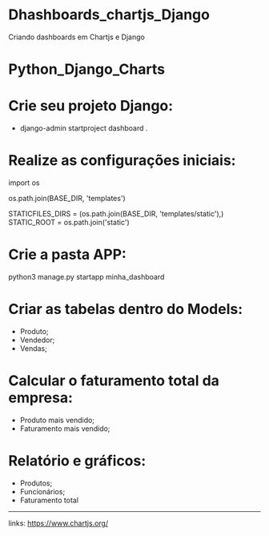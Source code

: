 # Dhashboards_chartjs_Django
Criando dashboards em Chartjs e Django


# Python_Django_Charts

# Crie seu projeto Django:
- django-admin startproject dashboard .

# Realize as configurações iniciais: 
import os

os.path.join(BASE_DIR, 'templates')

STATICFILES_DIRS = (os.path.join(BASE_DIR, 'templates/static'),)
STATIC_ROOT = os.path.join('static')

# Crie a pasta APP:
python3 manage.py startapp minha_dashboard

# Criar as tabelas dentro do Models:
- Produto;
- Vendedor;
- Vendas;

# Calcular o faturamento total da empresa:
- Produto mais vendido;
- Faturamento mais vendido;

# Relatório e gráficos:
- Produtos;
- Funcionários;
- Faturamento total


-----------------------------

 links: https://www.chartjs.org/
